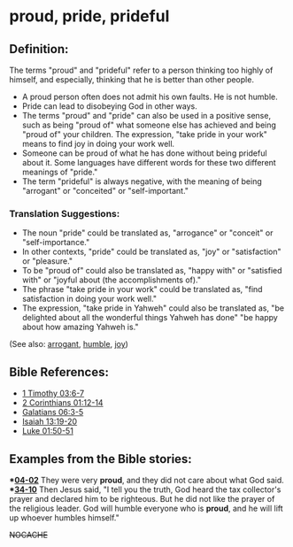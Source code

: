# proud, pride, prideful #

## Definition: ##

The terms "proud" and "prideful" refer to a person thinking too highly of himself, and especially, thinking that he is better than other people.

* A proud person often does not admit his own faults. He is not humble.
* Pride can lead to disobeying God in other ways.
* The terms "proud" and "pride" can also be used in a positive sense, such as being "proud of" what someone else has achieved and being "proud of" your children. The expression, "take pride in your work" means to find joy in doing your work well.
* Someone can be proud of what he has done without being prideful about it. Some languages have different words for these two different meanings of "pride."
* The term "prideful" is always negative, with the meaning of being "arrogant" or "conceited" or "self-important."

### Translation Suggestions: ###

* The noun "pride" could be translated as, "arrogance" or "conceit" or "self-importance."
* In other contexts, "pride" could be translated as, "joy" or "satisfaction" or "pleasure."
* To be "proud of" could also be translated as, "happy with" or "satisfied with" or "joyful about (the accomplishments of)."
* The phrase "take pride in your work" could be translated as, "find satisfaction in doing your work well."
* The expression, "take pride in Yahweh" could also be translated as, "be delighted about all the wonderful things Yahweh has done" "be happy about how amazing Yahweh is."

(See also: [arrogant](../other/arrogant.md), [humble](../other/humble.md), [joy](../kt/joy.md))

## Bible References: ##

* [1 Timothy 03:6-7](https://door43.org/en/bible/notes/1ti/03/06)
* [2 Corinthians 01:12-14](https://door43.org/en/bible/notes/2co/01/12)
* [Galatians 06:3-5](https://door43.org/en/bible/notes/gal/06/03)
* [Isaiah 13:19-20](https://door43.org/en/bible/notes/isa/13/19)
* [Luke 01:50-51](https://door43.org/en/bible/notes/luk/01/50)

## Examples from the Bible stories: ##

  __*[04-02](https://door43.org/en/obs/notes/frames/04-02)__ They were very __proud__, and they did not care about what God said.
  __*[34-10](https://door43.org/en/obs/notes/frames/34-10)__ Then Jesus said, "I tell you the truth, God heard the tax collector's prayer and declared him to be righteous. But he did not like the prayer of the religious leader. God will humble everyone who is __proud__, and he will lift up whoever humbles himself."



~~NOCACHE~~
